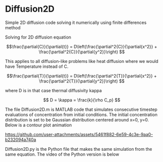 # Diffusion2D

Simple 2D diffusion code solving it numerically using finite differences method

Solving for 2D diffusion equation 

$$\frac{\partial{C}}{\partial{t}} = D\left(\frac{\partial^2{C}}{\partial{x^2}} + \frac{\partial^2{C}}{\partial{y^2}}\right) $$

This applies to all diffusion-like problems like heat diffusion where we would have Temperature instead of C.

$$\frac{\partial{T}}{\partial{t}} = D\left(\frac{\partial^2{T}}{\partial{x^2}} + \frac{\partial^2{T}}{\partial{y^2}}\right) $$

where D is in that case thermal diffusivity kappa

$$ D = \kappa = \frac{k}{\rho C_p} $$

The file Diffusion2D.m is MATLAB code that simulates consecutive timestep evaluations of concentration from initial conditions.
The initial concentration distribution is set to be Gaussian distribution centered around x=0, y=0. Below is a contour plot animation


https://github.com/user-attachments/assets/5461f882-6e59-4c3e-9aa0-b232094a740a


Diffusion2D.py is the Python file that makes the same simulation from the same equation. The video of the Python version is below


